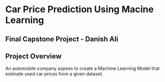 # Car Price Prediction Using Macine Learning
## Final Capstone Project - Danish Ali

## Project Overview
An automobile company aspires to create a Machine Learning Model that estimate used car prices from a given dataset. 

